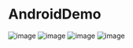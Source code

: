 # AndroidDemo
![image](https://github.com/SunnyBoy-WYH/AndroidDemo/blob/master/image/1.png)
![image](https://github.com/SunnyBoy-WYH/AndroidDemo/blob/master/image/2.png)
![image](https://github.com/SunnyBoy-WYH/AndroidDemo/blob/master/image/3.png)
![image](https://github.com/SunnyBoy-WYH/AndroidDemo/blob/master/image/4.png)
